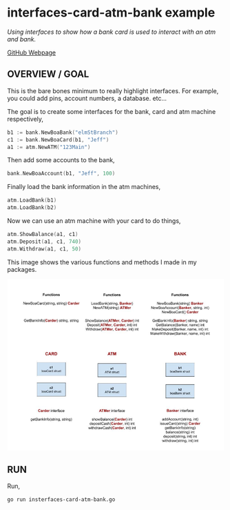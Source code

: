 # interfaces-card-atm-bank example

_Using interfaces to show how a bank card is used to interact with an atm and bank._

[GitHub Webpage](https://jeffdecola.github.io/my-go-examples/)

## OVERVIEW / GOAL

This is the bare bones minimum to really highlight interfaces.
For example, you could add pins, account numbers, a database. etc...

The goal is to create some interfaces for the bank, card and
atm machine respectively,

```go
b1 := bank.NewBoaBank("elmStBranch")
c1 := bank.NewBoaCard(b1, "Jeff")
a1 := atm.NewATM("123Main")
```

Then add some accounts to the bank,

```go
bank.NewBoaAccount(b1, "Jeff", 100)
```

Finally load the bank information in the atm machines,

```go
atm.LoadBank(b1)
atm.LoadBank(b2)
```

Now we can use an atm machine with your card to do things,

```go
atm.ShowBalance(a1, c1)
atm.Deposit(a1, c1, 740)
atm.Withdraw(a1, c1, 50)
```

This image shows the various functions and methods I made in my packages.

![IMAGE - interfaces-card-atm-bank - IMAGE](../../../docs/pics/interfaces-card-atm-bank.jpg)

## RUN

Run,

```bash
go run insterfaces-card-atm-bank.go
```
